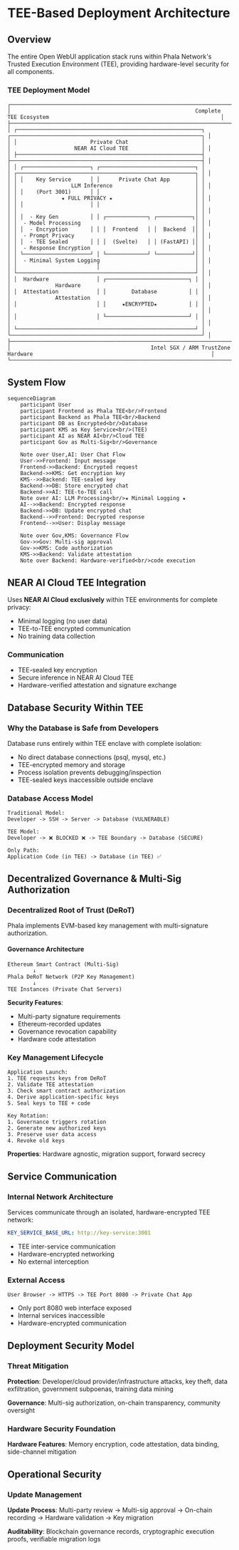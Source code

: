 # TEE-Based Deployment Architecture

## Overview

The entire Open WebUI application stack runs within Phala Network's Trusted Execution Environment (TEE), providing hardware-level security for all components.

### TEE Deployment Model

```
┌──────────────────────────────────────────────────────────────────────────────────────────────────────────────────────────────────────┐
│                                                          Complete TEE Ecosystem                                                      │
├──────────────────────────────────────────────────────────────────────────────────────────────────────────────────────────────────────┤
│ ┌──────────────────────────────────────────────────────────┐          ┌────────────────────────────────────────────────────────────┐ │
│ │                       Private Chat                       │          │                    NEAR AI Cloud TEE                       │ │
│ ├──────────────────────────────────────────────────────────┤          ├────────────────────────────────────────────────────────────┤ │
│ │ ┌─────────────────────┐ ┌──────────────────────────────┐ │          │ ┌────────────────────────────────────────────────────────┐ │ │
│ │ │    Key Service      │ │      Private Chat App        │ │          │ │                 LLM Inference                          │ │ │
│ │ │    (Port 3001)      │ │                              │ │          │ │              ★ FULL PRIVACY ★                          │ │ │
│ │ │                     │ │                              │ │          │ │                                                        │ │ │
│ │ │  - Key Gen          │ │ ┌─────────────┐ ┌───────────┐│ │          │ │  - Model Processing                                    │ │ │
│ │ │  - Encryption       │ │ │  Frontend   │ │  Backend  ││ │          │ │  - Prompt Privacy                                      │ │ │
│ │ │  - TEE Sealed       │ │ │  (Svelte)   │ │ (FastAPI) ││ │          │ │  - Response Encryption                                 │ │ │
│ │ └─────────────────────┘ │ └─────────────┘ └───────────┘│ │          │ │  - Minimal System Logging                              │ │ │
│ │                         │                              │ │          │ └────────────────────────────────────────────────────────┘ │ │
│ │  Hardware               │ ┌──────────────────────────┐ │ │          │              Hardware                                      │ │
│ │  Attestation            │ │        Database          │ │ │          │              Attestation                                   │ │
│ │                         │ │     ★ENCRYPTED★          │ │ │          │                                                            │ │
│ │                         │ └──────────────────────────┘ │ │          │                                                            │ │
│ └────────────────────────────────────────────────────────┘ │          └────────────────────────────────────────────────────────────┘ │
├──────────────────────────────────────────────────────────────────────────────────────────────────────────────────────────────────────┤
│                                            Intel SGX / ARM TrustZone Hardware                                                        │
└──────────────────────────────────────────────────────────────────────────────────────────────────────────────────────────────────────┘
```

## System Flow

```mermaid
sequenceDiagram
    participant User
    participant Frontend as Phala TEE<br/>Frontend
    participant Backend as Phala TEE<br/>Backend
    participant DB as Encrypted<br/>Database
    participant KMS as Key Service<br/>(TEE)
    participant AI as NEAR AI<br/>Cloud TEE
    participant Gov as Multi-Sig<br/>Governance

    Note over User,AI: User Chat Flow
    User->>Frontend: Input message
    Frontend->>Backend: Encrypted request
    Backend->>KMS: Get encryption key
    KMS-->>Backend: TEE-sealed key
    Backend->>DB: Store encrypted chat
    Backend->>AI: TEE-to-TEE call
    Note over AI: LLM Processing<br/>★ Minimal Logging ★
    AI-->>Backend: Encrypted response
    Backend->>DB: Update encrypted chat
    Backend-->>Frontend: Decrypted response
    Frontend-->>User: Display message

    Note over Gov,KMS: Governance Flow
    Gov->>Gov: Multi-sig approval
    Gov->>KMS: Code authorization
    KMS->>Backend: Validate attestation
    Note over Backend: Hardware-verified<br/>code execution
```

## NEAR AI Cloud TEE Integration

Uses **NEAR AI Cloud exclusively** within TEE environments for complete privacy:
- Minimal logging (no user data)
- TEE-to-TEE encrypted communication
- No training data collection

### Communication
- TEE-sealed key encryption
- Secure inference in NEAR AI Cloud TEE
- Hardware-verified attestation and signature exchange

## Database Security Within TEE

### Why the Database is Safe from Developers

Database runs entirely within TEE enclave with complete isolation:
- No direct database connections (psql, mysql, etc.)
- TEE-encrypted memory and storage
- Process isolation prevents debugging/inspection
- TEE-sealed keys inaccessible outside enclave

### Database Access Model

```
Traditional Model:
Developer -> SSH -> Server -> Database (VULNERABLE)

TEE Model:
Developer -> ❌ BLOCKED ❌ -> TEE Boundary -> Database (SECURE)
                          
Only Path:
Application Code (in TEE) -> Database (in TEE) ✅
```

## Decentralized Governance & Multi-Sig Authorization

### Decentralized Root of Trust (DeRoT)

Phala implements EVM-based key management with multi-signature authorization.

#### Governance Architecture

```
Ethereum Smart Contract (Multi-Sig)
        ↓
Phala DeRoT Network (P2P Key Management)
        ↓
TEE Instances (Private Chat Servers)
```

**Security Features**:
- Multi-party signature requirements
- Ethereum-recorded updates
- Governance revocation capability
- Hardware code attestation

### Key Management Lifecycle

```
Application Launch:
1. TEE requests keys from DeRoT
2. Validate TEE attestation
3. Check smart contract authorization
4. Derive application-specific keys
5. Seal keys to TEE + code

Key Rotation:
1. Governance triggers rotation
2. Generate new authorized keys
3. Preserve user data access
4. Revoke old keys
```

**Properties**: Hardware agnostic, migration support, forward secrecy

## Service Communication

### Internal Network Architecture

Services communicate through an isolated, hardware-encrypted TEE network:

```yaml
KEY_SERVICE_BASE_URL: http://key-service:3001
```

- TEE inter-service communication
- Hardware-encrypted networking
- No external interception

### External Access

```
User Browser -> HTTPS -> TEE Port 8080 -> Private Chat App
```

- Only port 8080 web interface exposed
- Internal services inaccessible
- Hardware-encrypted communication

## Deployment Security Model

### Threat Mitigation

**Protection**: Developer/cloud provider/infrastructure attacks, key theft, data exfiltration, government subpoenas, training data mining

**Governance**: Multi-sig authorization, on-chain transparency, community oversight

### Hardware Security Foundation

**Hardware Features**: Memory encryption, code attestation, data binding, side-channel mitigation

## Operational Security

### Update Management

**Update Process**: Multi-party review → Multi-sig approval → On-chain recording → Hardware validation → Key migration

**Auditability**: Blockchain governance records, cryptographic execution proofs, verifiable migration logs
